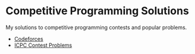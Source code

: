 # Competitive Programming Solutions
My solutions to competitive programming contests and popular problems.

- [Codeforces](codeforces)
- [ICPC Contest Problems](icpc)

